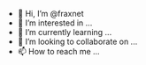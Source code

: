 - 👋 Hi, I’m @fraxnet
- 👀 I’m interested in ...
- 🌱 I’m currently learning ...
- 💞️ I’m looking to collaborate on ...
- 📫 How to reach me ...

<!---
fraxnet/fraxnet is a ✨ special ✨ repository because its `README.md` (this file) appears on your GitHub profile.
You can click the Preview link to take a look at your changes.
--->
